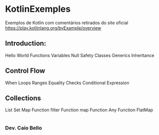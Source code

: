 # KotlinExemples
Exemplos de Kotlin com comentários retirados do site oficial https://play.kotlinlang.org/byExample/overview

## Introduction:
Hello World
Functions
Variables
Null Safety
Classes
Generics
Inheritance

## Control Flow
When
Loops
Ranges
Equality Checks
Conditional Expression

## Collections
List
Set
Map
Function filter
Function map
Function Any
Function FlatMap

#
### Dev. Caio Bello
